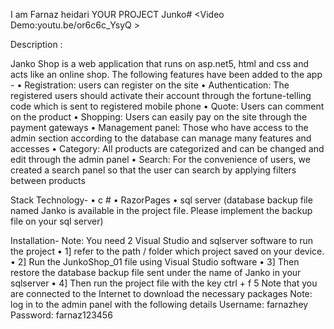 I am Farnaz heidari 
YOUR PROJECT Junko#
<Video Demo:youtu.be/or6c6c_YsyQ >

Description :

Janko Shop is a web application that runs on asp.net5, html and css and acts like an online shop. The following features have been added to the app -
  • Registration: users can register on the site
 • Authentication: The registered users should activate their account through the fortune-telling code which is sent to registered mobile phone
  • Quote: Users can comment on the product
  • Shopping: Users can easily pay on the site through the payment gateways
  • Management panel: Those who have access to the admin section according to the database can manage many features and accesses
  • Category: All products are categorized and can be changed and edit through the admin panel
 • Search: For the convenience of users, we created a search panel so that the user can search by applying filters between products

Stack Technology-
  • c #
  • RazorPages
  • sql server (database backup file named Janko is available in the project file. Please implement the backup file on your sql server)

Installation-
  Note: You need 2 Visual Studio and sqlserver software to run the project
  • 1] refer to the path / folder which project saved on your device.
  • 2] Run the JunkoShop_01 file using Visual Studio software
  • 3] Then restore the database backup file sent under the name of Janko in your sqlserver
  • 4] Then run the project file with the key ctrl + f 5 Note that you are connected to the Internet to download the necessary packages
  Note:  log in to the admin panel with the following details
Username: farnazhey
Password: farnaz123456
